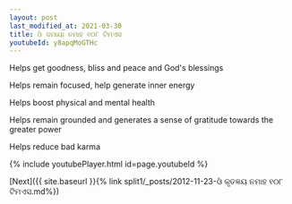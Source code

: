 ```yaml
---
layout: post
last_modified_at: 2021-03-30
title: ଓଁ ଦମାୟା ନମାହ ୧୦୮ ଟିମଏସ
youtubeId: y8apqMoGTHc
---
```

 
 
Helps get goodness, bliss and peace and God's blessings
 
Helps remain focused, help generate inner energy 
 
Helps boost physical and mental health 
 
Helps remain grounded and generates a sense of gratitude towards the greater power 
 
Helps reduce bad karma
 
 
 
 


{% include youtubePlayer.html id=page.youtubeId %}
 
[Next]({{ site.baseurl }}{% link  split1/_posts/2012-11-23-ଓଁ କୃତଜ୍ଞୟ ନମାହ ୧୦୮ ଟିମଏସ.md%})
 
